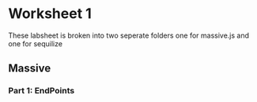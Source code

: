 # Worksheet 1
These labsheet is broken into two seperate folders one for massive.js and one for sequilize

## Massive
### Part 1: EndPoints
